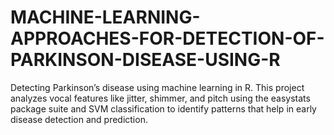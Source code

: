 # MACHINE-LEARNING-APPROACHES-FOR-DETECTION-OF-PARKINSON-DISEASE-USING-R
Detecting Parkinson’s disease using machine learning in R. This project analyzes vocal features like jitter, shimmer, and pitch using the easystats package suite and SVM classification to identify patterns that help in early disease detection and prediction.
